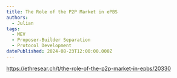 ```yaml
---
title: The Role of the P2P Market in ePBS
authors:
  - Julian
tags:
  - MEV
  - Proposer-Builder Separation
  - Protocol Development
datePublished: 2024-08-23T12:00:00.000Z
---
```


<https://ethresear.ch/t/the-role-of-the-p2p-market-in-epbs/20330>
